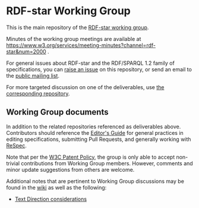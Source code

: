 
# RDF-star Working Group

This is the main repository of the [RDF-star working group](https://www.w3.org/groups/wg/rdf-star/).

Minutes of the working group meetings are available at https://www.w3.org/services/meeting-minutes?channel=rdf-star&num=2000 .

For general issues about RDF-star and the RDF/SPARQL 1.2 family of specifications,
you can [raise an issue](https://github.com/w3c/rdf-star-wg/issues) on this repository,
or send an email to the [public mailing list](https://lists.w3.org/Archives/Public/public-rdf-star-wg/).

For more targeted discussion on one of the deliverables, use [the corresponding repository](https://www.w3.org/groups/wg/rdf-star/tools).

## Working Group documents

In addition to the related repositories referenced as deliverables above. Contributors should reference the [Editor's Guide](https://github.com/w3c/rdf-star-wg/wiki/Editor's-guide) for general practices in editing specifications, submitting Pull Requests, and generally working with [ReSpec](https://respec.org/docs/).

Note that per the [W3C Patent Policy](https://www.w3.org/Consortium/Patent-Policy-20200915/), the group is only able to accept non-trivial contributions from Working Group members. However, comments and minor update suggestions from others are welcome.

Additional notes that are pertinent to Working Group discussions may be found in the [wiki](https://github.com/w3c/rdf-star-wg/wiki) as well as the following:

* [Text Direction considerations](docs/text-direction.md)

